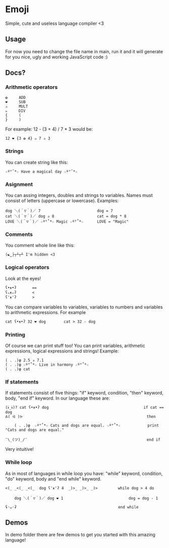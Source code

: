 # Emoji
Simple, cute and useless language compiler &lt;3

## Usage

For now you need to change the file name in main, run it and it will generate for you nice, ugly and working JavaScript code :)

## Docs?

### Arithmetic operators

```
✿     ADD
❤     SUB
✰     MULT
๑     DIV
{     (
}     )
```

For example: 
12 - (3 + 4) / 7 * 3
would be:
```
12 ❤ {3 ✿ 4} ๑ 7 ✰ 3
```
### Strings

You can create string like this:
```
☆º°˚*☆ Have a magical day ☆º°˚*☆
```

### Asignment

You can assing integers, doubles and strings to variables. Names must consist of letters (uppercase or lowercase).
Examples:
```
dog ＼(＾▽＾)／ 7                         dog = 7
cat ＼(＾▽＾)／ dog ✰ 8                   cat = dog * 8
LOVE ＼(＾▽＾)／ ☆º°˚*☆ Magic ☆º°˚*☆      LOVE = "Magic"
```


### Comments

You comment whole line like this:
```
(☯‿├┬┴┬┴ I'm hidden <3
```

### Logical operators
Look at the eyes!
```
ʕ•ᴥ•ʔ       ==
ʕₒᴥₒʔ       <
ʕ'ᴥ'ʔ       >
```
You can compare variables to variables, variables to numbers and variables to arithmetic expressions. For example

```
cat ʕ•ᴥ•ʔ 32 ❤ dog        cat > 32 - dog 
```


### Printing
Of course we can print stuff too! You can print variables, arithmetic expressions, logical expressions and strings!
Example:
```
( . .)φ 2.5 ✰ 7.1
( . .)φ ☆º°˚*☆ Live in harmony ☆º°˚*☆
( . .)φ cat
```

### If statements
If statements consist of five things: "if" keyword, condition, "then" keyword, body, "end if" keyword. In our language these are:

```
(•ิ_•ิ)? cat ʕ•ᴥ•ʔ dog                                          if cat == dog
ᕕ( ᐛ )ᕗ                                                       then

    ( . .)φ  ☆º°˚*☆ Cats and dogs are equal. ☆º°˚*☆            print "Cats and dogs are equal."

¯\_(ツ)_/¯                                                     end if
```
Very intuitive!

### While loop
As in most of languages in while loop you have: "while" keyword, condition, "do" keyword, body and "end while" keyword.
```
<(_ _<(_ _<(_  dog ʕ'ᴥ'ʔ 4  _)>_ _)>_ _)>         while dog > 4 do

    dog ＼(＾▽＾)／ dog ❤ 1                             dog = dog - 1

ʢᵕᴗᵕʡ                                             end while
```


## Demos

In demo folder there are few demos to get you started with this amazing language!

